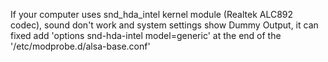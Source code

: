If your computer uses snd_hda_intel kernel module (Realtek ALC892 codec), sound don't work and system settings show Dummy Output, it can fixed add 'options snd-hda-intel model=generic' at the end of the '/etc/modprobe.d/alsa-base.conf'
